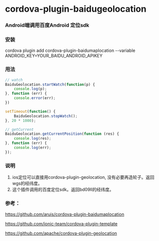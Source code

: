 # cordova-plugin-baidugeolocation

### Android端调用百度Android 定位sdk

### 安装

cordova plugin add cordova-plugin-baidumaplocation --variable ANDROID_KEY=YOUR_BAIDU_ANDROID_APIKEY

### 用法
```js
// watch
BaiduGeolocation.startWatch(function(p) {
    console.log(p);
}, function (err) {
    console.error(err);
})

setTimeout(function() {
    BaiduGeolocation.stopWatch();
}, 20 * 1000);

// getCurrent
BaiduGeolocation.getCurrentPosition(function (res) {
    console.log(res);
}, function (err) {
    console.log(err);
});

```

### 说明
1. ios定位可以直接用cordova-plugin-geolocation, 没有必要再造轮子。返回wgs的经纬度。
2. 这个插件调用的百度定位sdk。返回bd09ll的经纬度。

### 参考：

https://github.com/aruis/cordova-plugin-baidumaplocation

https://github.com/ionic-team/cordova-plugin-template

https://github.com/apache/cordova-plugin-geolocation